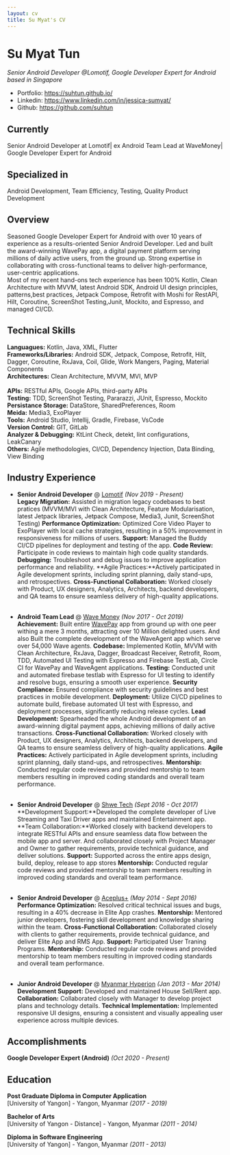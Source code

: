 ```yaml
---
layout: cv
title: Su Myat's CV
---
```


# Su Myat Tun
_Senior Android Developer @Lomotif, Google Developer Expert for Android based in Singapore_

* Portfolio: https://suhtun.github.io/
* Linkedin: https://www.linkedin.com/in/jessica-sumyat/
* Github: https://github.com/suhtun

## Currently 
Senior Android Developer at Lomotif| ex Android Team Lead at WaveMoney| Google Developer Expert for Android

## Specialized in
Android Development, Team Efficiency, Testing, Quality Product Development

## Overview
Seasoned Google Developer Expert for Android with over 10 years of experience as a results-oriented Senior Android Developer. Led and built the award-winning WavePay app, a digital payment platform serving millions of daily active users, from the ground up. Strong expertise in collaborating with cross-functional teams to deliver high-performance, user-centric applications.<br>
Most of my recent hand-ons tech experience has been 100% Kotlin, Clean Architecture with MVVM, latest Android SDK, Android UI design principles, patterns,best practices, Jetpack Compose, Retrofit with Moshi for RestAPI, Hilt, Coroutine, ScreenShot Testing,Junit, Mockito, and Espresso, and managed CI/CD.


## Technical Skills
**Languagues:** Kotlin, Java, XML, Flutter<br>
**Frameworks/Libraries:** Android SDK, Jetpack, Compose, Retrofit, Hilt, Dagger, Coroutine, RxJava, Coil, Glide, Work Mangers, Paging, Material Components<br>
**Architectures:** Clean Architecture, MVVM, MVI, MVP<br>  
**APIs:** RESTful APIs, Google APIs, third-party APIs<br>
**Testing:** TDD, ScreenShot Testing, Pararazzi, JUnit, Espresso, Mockito<br>
**Persistance Storage:** DataStore, SharedPreferences, Room<br> 
**Meida:** Media3, ExoPlayer<br> 
**Tools:** Android Studio, Intellij, Gradle, Firebase, VsCode<br>
**Version Control:** GIT, GitLab<br>
**Analyzer & Debugging:** KtLint Check, detekt, lint configurations, LeakCanary<br>
**Others:** Agile methodologies, CI/CD, Dependency Injection, Data Binding, View Binding

## Industry Experience

* **Senior Android Developer** @ [Lomotif](https://lomotif.com/) _(Nov 2019 - Present)_ <br>
**Legacy Migration:** Assisted in migration legacy codebases to best pratices (MVVM/MVI with Clean Architecture, Feature Modularisation, latest Jetpack libraries, Jetpack Compose, Media3, Junit, ScreenShot Testing)
**Performance Optimization:** Optimized Core Video Player to ExoPlayer with local cache strategies, resulting in a 50% improvement in responsiveness for millions of users.
**Support:** Managed the Buddy CI/CD pipelines for deployment and testing of the app. 
**Code Review:** Participate in code reviews to maintain high code quality standards.
**Debugging:** Troubleshoot and debug issues to improve application performance and reliability.
**Agile Practices:**Actively participated in Agile development sprints, including sprint planning, daily stand-ups, and retrospectives.
**Cross-Functional Collaboration:** Worked closely with Product, UX designers, Analytics, Architects, backend developers, and QA teams to ensure seamless delivery of high-quality applications.
<br><br>

* **Android Team Lead** @ [Wave Money](https://www.linkedin.com/company/wavemoneymyanmar/?originalSubdomain=mm) _(Nov 2017 - Oct 2019)_ <br>
**Achievement:** Built entire [WavePay](https://play.google.com/store/apps/details?id=mm.com.wavemoney.wavepay&hl=en&gl=US) app from ground up with one peer withing a mere 3 months, attracting over 10 Million delighted users. And also  Built the complete development of the WaveAgent app which serve over 54,000 Wave agents.
**Codebase:** Implemented Kotlin, MVVM with Clean Architecture, RxJava, Dagger, Broadcast Receiver, Retrofit, Room, TDD, Automated UI Testing with Expresso and Firebase TestLab, Circle CI for WavePay and WaveAgent applications. 
**Testing:** Conducted unit and automated firebase testlab with Espresso for UI testing to identify and resolve bugs, ensuring a smooth user experience.
**Security Compliance:** Ensured compliance with security guidelines and best practices in mobile development.
**Deployment:** Utilize CI/CD pipelines to automate build, firebase automated UI test with Espresso, and deployment processes, significantly reducing release cycles.
**Lead Development:** Spearheaded the whole Android development of an award-winning digital payment apps, achieving millions of daily active transactions.
**Cross-Functional Collaboration:** Worked closely with Product, UX designers, Analytics, Architects, backend developers, and QA teams to ensure seamless delivery of high-quality applications.
**Agile Practices:** Actively participated in Agile development sprints, including sprint planning, daily stand-ups, and retrospectives.
**Mentorship:** Conducted regular code reviews and provided mentorship to team members resulting in improved coding standards and overall team performance.
<br><br>
* **Senior Android Developer** @ [Shwe Tech]() _(Sept 2016 - Oct 2017)_ <br>
**Development Support:**Developed the complete developer of Live Streaming and Taxi Driver apps and maintained Entertainment app.
**Team Collaboration:**Worked closely with backend developers to integrate RESTful APIs and ensure seamless data flow between the mobile app and server. And collaborated closely with Project Manager and Owner to gather requirements, provide technical guidance, and deliver solutions.
**Support:** Supported across the entire apps design, build, deploy, release to app stores 
**Mentorship:** Conducted regular code reviews and provided mentorship to team members resulting in improved coding standards and overall team performance.
<br><br>

* **Senior Android Developer** @ [Aceplus+](https://aceplussolutions.com/about-us/) _(May 2014 - Sept 2016)_ <br>
**Performance Optimization:** Resolved critical technical issues and bugs, resulting in a 40% decrease in Elite App crashes.
**Mentorship:** Mentored junior developers, fostering skill development and knowledge sharing within the team.
**Cross-Functional Collaboration:** Collaborated closely with clients to gather requirements, provide technical guidance, and deliver Elite App and RMS App.
**Support:** Participated User Traning Programs. 
**Mentorship:** Conducted regular code reviews and provided mentorship to team members resulting in improved coding standards and overall team performance.
<br><br>

* **Junior Android Developer** @ [Myanmar Hyperion](https://www.ascribe.io/) _(Jan 2013 - Mar 2014)_ <br>
**Development Support:** Developed and maintained House Sell/Rent app.
**Collaboration:** Collaborated closely with Manager to develop project plans and technology details.
**Technical Implementation:** Implemented responsive UI designs, ensuring a consistent and visually appealing user experience across multiple devices.


## Accomplishments

**Google Developer Expert (Android)** _(Oct 2020 - Present)_<br>

## Education

**Post Graduate Diploma in Computer Application**<br>
[University of Yangon] - Yangon, Myanmar _(2017 - 2019)_

**Bachelor of Arts**<br>
[University of Yangon - Distance] - Yangon, Myanmar _(2011 - 2014)_

**Diploma in Software Engineering**<br>
[University of Yangon] - Yangon, Myanmar _(2011 - 2013)_

<!-- ### Footer

Last updated: 10 Jul 2024 -->



